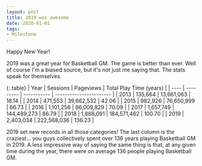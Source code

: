 ```yaml
---
layout: post
title: 2019 was awesome
date: 2020-01-01
tags:
- Milestone
---
```


Happy New Year!

2019 was a great year for Basketball GM. The game is better than ever. Well of course I'm a biased source, but it's not just me saying that. The stats speak for themselves.

{:.table}
| Year | Sessions  | Pageviews   | Total Play Time (years) |
| ---- | --------- | ----------- | ----------------------- |
| 2013 | 135,664   | 13,661,063  | 18.14                   |
| 2014 | 471,553   | 39,662,532  | 42.06                   |
| 2015 | 982,926   | 76,650,999  | 66.73                   |
| 2016 | 1,101,256 | 86,009,829  | 70.09                   |
| 2017 | 1,657,749 | 144,489,273 | 86.79                   |
| 2018 | 1,868,091 | 184,571,462 | 100.70                  |
| 2019 | 2,403,034 | 222,568,036 | 136.23                  |

2019 set new records in all those categories! The last column is the craziest... you guys collectively spent over 136 years playing Basketball GM in 2019. A less impressive way of saying the same thing is that, at any given time during the year, there were on average 136 people playing Basketball GM.

<!--more-->

<div id="chart_div_1"></div>
<div id="chart_div_2"></div>
<div id="chart_div_3"></div>
<script type="text/javascript" src="https://www.gstatic.com/charts/loader.js"></script>
<script type="text/javascript">
google.charts.load('current', {packages: ['corechart', 'line']});
google.charts.setOnLoadCallback(() => {
  const data = new google.visualization.DataTable();
  data.addColumn('string', 'Year');
  data.addColumn('number', 'Value');
  data.addRows([
    ['2013', 135664],
    ['2014', 471553],
    ['2015', 982926],
    ['2016', 1101256],
    ['2017', 1657749],
    ['2018', 1868091],
    ['2019', 2403034],
  ]);

  const data2 = new google.visualization.DataTable();
  data2.addColumn('string', 'Year');
  data2.addColumn('number', 'Value');
  data2.addRows([
    ['2013', 13661063],
    ['2014', 39662532],
    ['2015', 76650999],
    ['2016', 86009829],
    ['2017', 144489273],
    ['2018', 184571462],
    ['2019', 222568036],
  ]);

  const data3 = new google.visualization.DataTable();
  data3.addColumn('string', 'Year');
  data3.addColumn('number', 'Value');
  data3.addRows([
    ['2013', 18.14],
    ['2014', 42.06],
    ['2015', 66.73],
    ['2016', 70.09],
    ['2017', 86.79],
    ['2018', 100.70],
    ['2019', 136.23],
  ]);

  const options = {
    legend: { position: 'none' },
    lineWidth: 5,
    pointSize: 20,
    vAxis: { format: 'short' }
  };

  const chart = new google.visualization.LineChart(document.getElementById('chart_div_1'));
  chart.draw(data, {
    ...options,
    colors: ['red'],
    title: 'Sessions',
  });

  const chart2 = new google.visualization.LineChart(document.getElementById('chart_div_2'));
  chart2.draw(data2, {
    ...options,
    colors: ['green'],
    title: 'Pageviews',
  });

  const chart3 = new google.visualization.LineChart(document.getElementById('chart_div_3'));
  chart3.draw(data3, {
    ...options,
    colors: ['blue'],
    title: 'Total Play Time (years)',
  });
});
</script>
